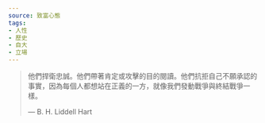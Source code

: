 ```yaml
---
source: 致富心態
tags:
- 人性
- 歷史
- 自大
- 立場
---
```

> 他們捍衛忠誠。他們帶著肯定或攻擊的目的閱讀。他們抗拒自己不願承認的事實，因為每個人都想站在正義的一方，就像我們發動戰爭與終結戰爭一樣。
> 
> — B. H. Liddell Hart